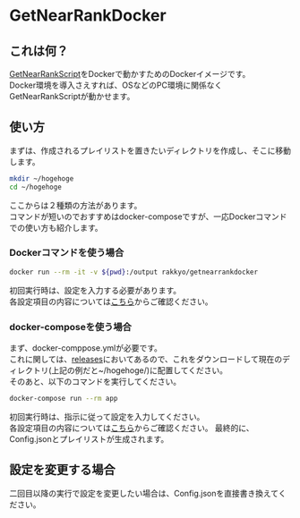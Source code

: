 # GetNearRankDocker

## これは何？
[GetNearRankScript](https://github.com/rakkyo150/GetNearRankScript)をDockerで動かすためのDockerイメージです。<br>
Docker環境を導入さえすれば、OSなどのPC環境に関係なくGetNearRankScriptが動かせます。

## 使い方

まずは、作成されるプレイリストを置きたいディレクトリを作成し、そこに移動します。

```sh
mkdir ~/hogehoge
cd ~/hogehoge
```

ここからは２種類の方法があります。<br>
コマンドが短いのでおすすめはdocker-composeですが、一応Dockerコマンドでの使い方も紹介します。

### Dockerコマンドを使う場合

```sh
docker run --rm -it -v ${pwd}:/output rakkyo/getnearrankdocker
```

初回実行時は、設定を入力する必要があります。<br>
各設定項目の内容については[こちら](https://github.com/rakkyo150/GetNearRankScript)からご確認ください。


### docker-composeを使う場合

まず、docker-comppose.ymlが必要です。<br>
これに関しては、[releases](https://github.com/rakkyo150/GetNearRankDocker/releases)においてあるので、これをダウンロードして現在のディレクトリ(上記の例だと~/hogehoge/)に配置してください。<br>
そのあと、以下のコマンドを実行してください。

```sh
docker-compose run --rm app
```

初回実行時は、指示に従って設定を入力してください。<br>
各設定項目の内容については[こちら](https://github.com/rakkyo150/GetNearRankScript)からご確認ください。
最終的に、Config.jsonとプレイリストが生成されます。<br>

## 設定を変更する場合

二回目以降の実行で設定を変更したい場合は、Config.jsonを直接書き換えてください。
